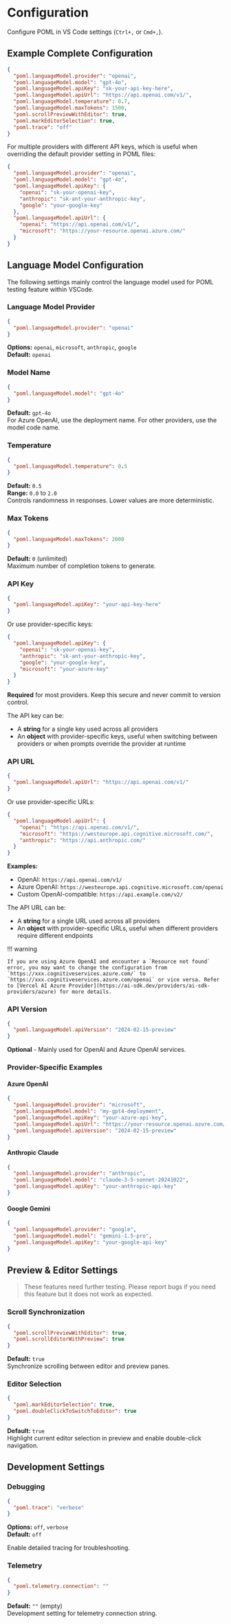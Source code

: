 # Configuration

Configure POML in VS Code settings (`Ctrl+,` or `Cmd+,`).

## Example Complete Configuration

```json
{
  "poml.languageModel.provider": "openai",
  "poml.languageModel.model": "gpt-4o",
  "poml.languageModel.apiKey": "sk-your-api-key-here",
  "poml.languageModel.apiUrl": "https://api.openai.com/v1/",
  "poml.languageModel.temperature": 0.7,
  "poml.languageModel.maxTokens": 1500,
  "poml.scrollPreviewWithEditor": true,
  "poml.markEditorSelection": true,
  "poml.trace": "off"
}
```

For multiple providers with different API keys, which is useful when overriding the default provider setting in POML files:

```json
{
  "poml.languageModel.provider": "openai",
  "poml.languageModel.model": "gpt-4o",
  "poml.languageModel.apiKey": {
    "openai": "sk-your-openai-key",
    "anthropic": "sk-ant-your-anthropic-key",
    "google": "your-google-key"
  },
  "poml.languageModel.apiUrl": {
    "openai": "https://api.openai.com/v1/",
    "microsoft": "https://your-resource.openai.azure.com/"
  }
}
```

## Language Model Configuration

The following settings mainly control the language model used for POML testing feature within VSCode.

### Language Model Provider

```json
{
  "poml.languageModel.provider": "openai"
}
```

**Options:** `openai`, `microsoft`, `anthropic`, `google`  
**Default:** `openai`

### Model Name

```json
{
  "poml.languageModel.model": "gpt-4o"
}
```

**Default:** `gpt-4o`  
For Azure OpenAI, use the deployment name. For other providers, use the model code name.

### Temperature

```json
{
  "poml.languageModel.temperature": 0.5
}
```

**Default:** `0.5`  
**Range:** `0.0` to `2.0`  
Controls randomness in responses. Lower values are more deterministic.

### Max Tokens

```json
{
  "poml.languageModel.maxTokens": 2000
}
```

**Default:** `0` (unlimited)  
Maximum number of completion tokens to generate.

### API Key

```json
{
  "poml.languageModel.apiKey": "your-api-key-here"
}
```

Or use provider-specific keys:

```json
{
  "poml.languageModel.apiKey": {
    "openai": "sk-your-openai-key",
    "anthropic": "sk-ant-your-anthropic-key",
    "google": "your-google-key",
    "microsoft": "your-azure-key"
  }
}
```

**Required** for most providers. Keep this secure and never commit to version control.

The API key can be:

- A **string** for a single key used across all providers
- An **object** with provider-specific keys, useful when switching between providers or when prompts override the provider at runtime

### API URL

```json
{
  "poml.languageModel.apiUrl": "https://api.openai.com/v1/"
}
```

Or use provider-specific URLs:

```json
{
  "poml.languageModel.apiUrl": {
    "openai": "https://api.openai.com/v1/",
    "microsoft": "https://westeurope.api.cognitive.microsoft.com/",
    "anthropic": "https://api.anthropic.com/"
  }
}
```

**Examples:**

- OpenAI: `https://api.openai.com/v1/`
- Azure OpenAI: `https://westeurope.api.cognitive.microsoft.com/openai`
- Custom OpenAI-compatible: `https://api.example.com/v2/`

The API URL can be:

- A **string** for a single URL used across all providers
- An **object** with provider-specific URLs, useful when different providers require different endpoints

<!-- prettier-ignore -->
!!! warning

    If you are using Azure OpenAI and encounter a `Resource not found` error, you may want to change the configuration from `https://xxx.cognitiveservices.azure.com/` to `https://xxx.cognitiveservices.azure.com/openai` or vice versa. Refer to [Vercel AI Azure Provider](https://ai-sdk.dev/providers/ai-sdk-providers/azure) for more details.

### API Version

```json
{
  "poml.languageModel.apiVersion": "2024-02-15-preview"
}
```

**Optional** - Mainly used for OpenAI and Azure OpenAI services.

### Provider-Specific Examples

#### Azure OpenAI

```json
{
  "poml.languageModel.provider": "microsoft",
  "poml.languageModel.model": "my-gpt4-deployment",
  "poml.languageModel.apiKey": "your-azure-api-key",
  "poml.languageModel.apiUrl": "https://your-resource.openai.azure.com/",
  "poml.languageModel.apiVersion": "2024-02-15-preview"
}
```

#### Anthropic Claude

```json
{
  "poml.languageModel.provider": "anthropic",
  "poml.languageModel.model": "claude-3-5-sonnet-20241022",
  "poml.languageModel.apiKey": "your-anthropic-api-key"
}
```

#### Google Gemini

```json
{
  "poml.languageModel.provider": "google",
  "poml.languageModel.model": "gemini-1.5-pro",
  "poml.languageModel.apiKey": "your-google-api-key"
}
```

## Preview & Editor Settings

> These features need further testing. Please report bugs if you need this feature but it does not work as expected.

### Scroll Synchronization

```json
{
  "poml.scrollPreviewWithEditor": true,
  "poml.scrollEditorWithPreview": true
}
```

**Default:** `true`  
Synchronize scrolling between editor and preview panes.

### Editor Selection

```json
{
  "poml.markEditorSelection": true,
  "poml.doubleClickToSwitchToEditor": true
}
```

**Default:** `true`  
Highlight current editor selection in preview and enable double-click navigation.

## Development Settings

### Debugging

```json
{
  "poml.trace": "verbose"
}
```

**Options:** `off`, `verbose`  
**Default:** `off`

Enable detailed tracing for troubleshooting.

### Telemetry

```json
{
  "poml.telemetry.connection": ""
}
```

**Default:** `""` (empty)  
Development setting for telemetry connection string.
